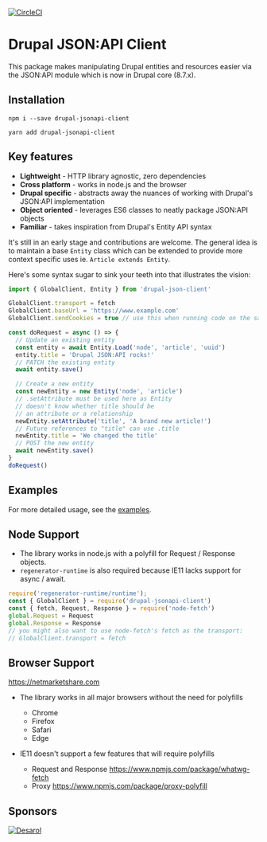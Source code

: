 [![CircleCI](https://circleci.com/gh/Auspicus/drupal-jsonapi-client/tree/3.x.svg?style=svg)](https://circleci.com/gh/Auspicus/drupal-jsonapi-client/tree/3.x)

# Drupal JSON:API Client

This package makes manipulating Drupal entities and resources easier via the JSON:API module which is now in Drupal core (8.7.x).

## Installation
```
npm i --save drupal-jsonapi-client
```

```
yarn add drupal-jsonapi-client
```

## Key features
- **Lightweight** - HTTP library agnostic, zero dependencies
- **Cross platform** - works in node.js and the browser
- **Drupal specific** - abstracts away the nuances of working with Drupal's JSON:API implementation
- **Object oriented** - leverages ES6 classes to neatly package JSON:API objects
- **Familiar** - takes inspiration from Drupal's Entity API syntax

It's still in an early stage and contributions are welcome. The general idea is to maintain a base `Entity` class which can be extended to provide more context specific uses ie. `Article extends Entity`.

Here's some syntax sugar to sink your teeth into that illustrates the vision:

```js
import { GlobalClient, Entity } from 'drupal-json-client'

GlobalClient.transport = fetch
GlobalClient.baseUrl = 'https://www.example.com'
GlobalClient.sendCookies = true // use this when running code on the same origin as Drupal

const doRequest = async () => {
  // Update an existing entity
  const entity = await Entity.Load('node', 'article', 'uuid')
  entity.title = 'Drupal JSON:API rocks!'
  // PATCH the existing entity
  await entity.save()

  // Create a new entity
  const newEntity = new Entity('node', 'article')
  // .setAttribute must be used here as Entity
  // doesn't know whether title should be
  // an attribute or a relationship
  newEntity.setAttribute('title', 'A brand new article!')
  // Future references to "title" can use .title
  newEntity.title = 'We changed the title'
  // POST the new entity
  await newEntity.save()
}
doRequest()
```

## Examples

For more detailed usage, see the [examples](https://github.com/Auspicus/drupal-jsonapi-client/tree/3.x/examples).

## Node Support

- The library works in node.js with a polyfill for Request / Response objects.
- `regenerator-runtime` is also required because IE11 lacks support for async / await.

```js
require('regenerator-runtime/runtime');
const { GlobalClient } = require('drupal-jsonapi-client')
const { fetch, Request, Response } = require('node-fetch')
global.Request = Request
global.Response = Response
// you might also want to use node-fetch's fetch as the transport:
// GlobalClient.transport = fetch
```

## Browser Support

https://netmarketshare.com

- The library works in all major browsers without the need for polyfills
  - Chrome
  - Firefox
  - Safari
  - Edge

- IE11 doesn't support a few features that will require polyfills
  - Request and Response https://www.npmjs.com/package/whatwg-fetch
  - Proxy https://www.npmjs.com/package/proxy-polyfill
 
## Sponsors

[![Desarol](https://user-images.githubusercontent.com/1893118/59728701-c6887e00-9200-11e9-9128-2589d87dca87.png)](https://www.desarol.com)

